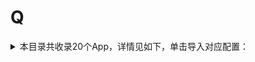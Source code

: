 # Q
<details>
<summary>
本目录共收录20个App，详情见如下，单击导入对应配置：
</summary>

- [QQ浏览器](surge:///install-module?url=https%3A%2F%2Fraw.githubusercontent.com%2FzirawellRule%2FSurge%2FAdblock%2FApp%2FQ%2FQQ%E6%B5%8F%E8%A7%88%E5%99%A8%2Fqqbrowser.sgmodule)
- [QQ音乐](surge:///install-module?url=https%3A%2F%2Fraw.githubusercontent.com%2FzirawellRule%2FSurge%2FAdblock%2FApp%2FQ%2FQQ%E9%9F%B3%E4%B9%90%2Fqqmusic.sgmodule)
- [亲宝宝](surge:///install-module?url=https%3A%2F%2Fraw.githubusercontent.com%2FzirawellRule%2FSurge%2FAdblock%2FApp%2FQ%2F%E4%BA%B2%E5%AE%9D%E5%AE%9D%2Fqbb.sgmodule)
- [亲邻开门](surge:///install-module?url=https%3A%2F%2Fraw.githubusercontent.com%2FzirawellRule%2FSurge%2FAdblock%2FApp%2FQ%2F%E4%BA%B2%E9%82%BB%E5%BC%80%E9%97%A8%2Fqinlin.sgmodule)
- [全家便利店](surge:///install-module?url=https%3A%2F%2Fraw.githubusercontent.com%2FzirawellRule%2FSurge%2FAdblock%2FApp%2FQ%2F%E5%85%A8%E5%AE%B6%E4%BE%BF%E5%88%A9%E5%BA%97%2Ffamilymart.sgmodule)
- [全民K歌](surge:///install-module?url=https%3A%2F%2Fraw.githubusercontent.com%2FzirawellRule%2FSurge%2FAdblock%2FApp%2FQ%2F%E5%85%A8%E6%B0%91K%E6%AD%8C%2Fqmkg.sgmodule)
- [全民生活](surge:///install-module?url=https%3A%2F%2Fraw.githubusercontent.com%2FzirawellRule%2FSurge%2FAdblock%2FApp%2FQ%2F%E5%85%A8%E6%B0%91%E7%94%9F%E6%B4%BB%2Fcmbccc.sgmodule)
- [全球购骑士特权](surge:///install-module?url=https%3A%2F%2Fraw.githubusercontent.com%2FzirawellRule%2FSurge%2FAdblock%2FApp%2FQ%2F%E5%85%A8%E7%90%83%E8%B4%AD%E9%AA%91%E5%A3%AB%E7%89%B9%E6%9D%83%2Fblackunique.sgmodule)
- [前程无忧51job](surge:///install-module?url=https%3A%2F%2Fraw.githubusercontent.com%2FzirawellRule%2FSurge%2FAdblock%2FApp%2FQ%2F%E5%89%8D%E7%A8%8B%E6%97%A0%E5%BF%A751job%2F51job.sgmodule)
- [去上网(去哒)](surge:///install-module?url=https%3A%2F%2Fraw.githubusercontent.com%2FzirawellRule%2FSurge%2FAdblock%2FApp%2FQ%2F%E5%8E%BB%E4%B8%8A%E7%BD%91%28%E5%8E%BB%E5%93%92%29%2Fquda.sgmodule)
- [去哪儿](surge:///install-module?url=https%3A%2F%2Fraw.githubusercontent.com%2FzirawellRule%2FSurge%2FAdblock%2FApp%2FQ%2F%E5%8E%BB%E5%93%AA%E5%84%BF%2Fqunar.sgmodule)
- [奇点阅读](surge:///install-module?url=https%3A%2F%2Fraw.githubusercontent.com%2FzirawellRule%2FSurge%2FAdblock%2FApp%2FQ%2F%E5%A5%87%E7%82%B9%E9%98%85%E8%AF%BB%2Fqi.sgmodule)
- [奇瑞汽车](surge:///install-module?url=https%3A%2F%2Fraw.githubusercontent.com%2FzirawellRule%2FSurge%2FAdblock%2FApp%2FQ%2F%E5%A5%87%E7%91%9E%E6%B1%BD%E8%BD%A6%2Fchery.sgmodule)
- [巧虎官方](surge:///install-module?url=https%3A%2F%2Fraw.githubusercontent.com%2FzirawellRule%2FSurge%2FAdblock%2FApp%2FQ%2F%E5%B7%A7%E8%99%8E%E5%AE%98%E6%96%B9%2Fqiaohu.sgmodule)
- [汽水音乐](surge:///install-module?url=https%3A%2F%2Fraw.githubusercontent.com%2FzirawellRule%2FSurge%2FAdblock%2FApp%2FQ%2F%E6%B1%BD%E6%B0%B4%E9%9F%B3%E4%B9%90%2Fqishui.sgmodule)
- [汽车之家](surge:///install-module?url=https%3A%2F%2Fraw.githubusercontent.com%2FzirawellRule%2FSurge%2FAdblock%2FApp%2FQ%2F%E6%B1%BD%E8%BD%A6%E4%B9%8B%E5%AE%B6%2Fautohome.sgmodule)
- [穷游](surge:///install-module?url=https%3A%2F%2Fraw.githubusercontent.com%2FzirawellRule%2FSurge%2FAdblock%2FApp%2FQ%2F%E7%A9%B7%E6%B8%B8%2Fqyer.sgmodule)
- [蜻蜓FM](surge:///install-module?url=https%3A%2F%2Fraw.githubusercontent.com%2FzirawellRule%2FSurge%2FAdblock%2FApp%2FQ%2F%E8%9C%BB%E8%9C%93FM%2Fqingting.sgmodule)
- [起点读书](surge:///install-module?url=https%3A%2F%2Fraw.githubusercontent.com%2FzirawellRule%2FSurge%2FAdblock%2FApp%2FQ%2F%E8%B5%B7%E7%82%B9%E8%AF%BB%E4%B9%A6%2Fqidian.sgmodule)
- [趣兜风](surge:///install-module?url=https%3A%2F%2Fraw.githubusercontent.com%2FzirawellRule%2FSurge%2FAdblock%2FApp%2FQ%2F%E8%B6%A3%E5%85%9C%E9%A3%8E%2Fqdf.sgmodule)

</details>